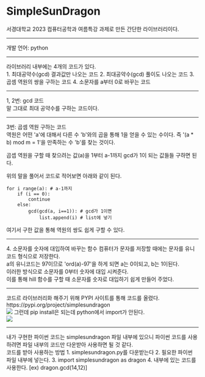 # SimpleSunDragon
서경대학교 2023 컴퓨터공학과 여름특강 과제로 만든 간단한 라이브러리이다.
<hr/>
개발 언어: python
<hr/>
라이브러리 내부에는 4개의 코드가 있다.<br>
1. 최대공약수(gcd) 결과값만 나오는 코드
2. 최대공약수(gcd) 풀이도 나오는 코드
3. 곱셈 역원의 쌍을 구하는 코드
4. 소문자를 a부터 0로 바꾸는 코드
<hr/>
1, 2번: gcd 코드<br>
말 그대로 최대 공약수를 구하는 코드이다.

<hr/>
3번: 곱셈 역원 구하는 코드<br>
역원은 어떤 'a'에 대해서 다른 수 'b'와의 곱을 통해 1을 얻을 수 있는 수이다. 즉 '(a * b) mod m = 1'을 만족하는 수 'b'를 찾는 것이다.<br>

곱셉 역원을 구할 때 찾으려는 값(a)을 1부터 a-1까지 gcd가 1이 되는 값들들 구하면 된다.<br>

위의 말을 풀어서 코드로 적어보면 아래와 같이 된다.<br>
```
for i range(a): # a-1까지
    if (i == 0):
        continue
    else:
        gcd(gcd(a, i==1)): # gcd가 1이면
            list.append(i) # list에 넣기
```
여기서 구한 값을 통해 역원의 쌍도 쉽게 구할 수 있다.
<hr/>
4. 소문자를 숫자에 대입하여 바꾸는 함수
컴퓨터가 문자를 저장할 때에는 문자를 유니코드 형식으로 저장한다.<br>
a의 유니코드는 97이므로 'ord(a)-97'을 하게 되면 a는 0이되고, b는 1이된다.<br>
이러한 방식으로 소문자를 0부터 숫자에 대입 시켜준다.<br>
이를 통해 hill 함수를 구할 때 소문자를 숫자로 대입하기 쉽게 만들어 주었다.
<hr/>
코드르 라이브러리화 해주기 위해 PYPI 사이트를 통해 코드를 올렸다.
https://pypi.org/project/simplesundragon
<br>
<img src="C:\Users\dkrha\Desktop\SimpleSunDragon\img\pypi_uplaod.jpg">
그런데 pip install은 되는데 python에서 import가 안된다.<br>
<img src="C:\Users\dkrha\Desktop\SimpleSunDragon\img\pycharm_load.jpg">
<br>
<hr/>
내가 구현한 파이썬 코드는 simplesundragon 파일 내부에 있으니 파이썬 코드를 사용하려면 파일 내부의 코드만 다운받아 사용하면 될 것 같다.<br>
코드를 받아 사용하는 방법
1. simplesundragon.py를 다운받는다
2. 필요한 파이썬 파일 내부에 넣는다.
3. import simplesundragon as dragon
4. 내부에 있는 코드를 사용한다. [ex) dragon.gcd(14,12)]